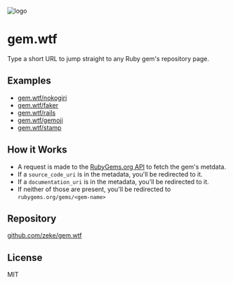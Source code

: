 ![logo](https://user-images.githubusercontent.com/2289/105571749-670d2100-5d07-11eb-8ca2-b9dd81a849ba.png)

# gem.wtf

Type a short URL to jump straight to any Ruby gem's repository page.

## Examples

- [gem.wtf/nokogiri](https://gem.wtf/nokogiri)
- [gem.wtf/faker](https://gem.wtf/faker)
- [gem.wtf/rails](https://gem.wtf/rails)
- [gem.wtf/gemoji](https://gem.wtf/gemoji)
- [gem.wtf/stamp](https://gem.wtf/stamp)

## How it Works

- A request is made to the [RubyGems.org API](https://guides.rubygems.org/rubygems-org-api/) to fetch the gem's metdata.
- If a `source_code_uri` is in the metadata, you'll be redirected to it.
- If a `documentation_uri` is in the metadata, you'll be redirected to it.
- If neither of those are present, you'll be redirected to `rubygems.org/gems/<gem-name>`

## Repository

[github.com/zeke/gem.wtf](https://github.com/zeke/gem.wtf)

## License

MIT
